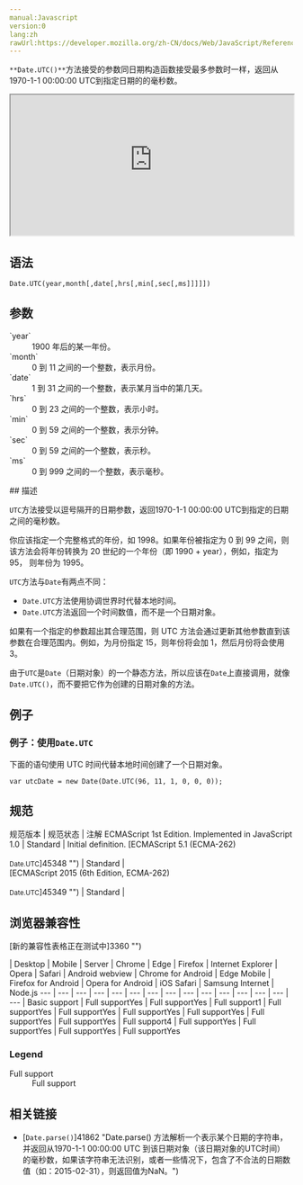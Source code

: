 ```yaml
---
manual:Javascript
version:0
lang:zh
rawUrl:https://developer.mozilla.org/zh-CN/docs/Web/JavaScript/Reference/Global_Objects/Date/UTC
---
```






`**Date.UTC()**`方法接受的参数同日期构造函数接受最多参数时一样，返回从1970-1-1 00:00:00 UTC到指定日期的的毫秒数。

<iframe src='https://interactive-examples.mdn.mozilla.net/pages/js/date-utc.html' width='100%' height='250'></iframe>

## 语法<a name="Syntax"></a>

```
Date.UTC(year,month[,date[,hrs[,min[,sec[,ms]]]]]) 
```

## 参数<a name="Parameters"></a>
<dl><dt id=''>`year`</dt><dd>1900 年后的某一年份。</dd><dt id=''>`month`</dt><dd>0 到 11 之间的一个整数，表示月份。</dd><dt id=''>`date`</dt><dd>1 到 31 之间的一个整数，表示某月当中的第几天。</dd><dt id=''>`hrs`</dt><dd>0 到 23 之间的一个整数，表示小时。</dd><dt id=''>`min`</dt><dd>0 到 59 之间的一个整数，表示分钟。</dd><dt id=''>`sec`</dt><dd>0 到 59 之间的一个整数，表示秒。</dd><dt id=''>`ms`</dt><dd>0 到 999 之间的一个整数，表示毫秒。</dd></dl>
## 描述<a name="Description"></a>


`UTC`方法接受以逗号隔开的日期参数，返回1970-1-1 00:00:00 UTC到指定的日期之间的毫秒数。



你应该指定一个完整格式的年份，如 1998。如果年份被指定为 0 到 99 之间，则该方法会将年份转换为 20 世纪的一个年份（即 1990 + year），例如，指定为 95， 则年份为 1995。



`UTC`方法与`Date`有两点不同：


* `Date.UTC`方法使用协调世界时代替本地时间。
* `Date.UTC`方法返回一个时间数值，而不是一个日期对象。


如果有一个指定的参数超出其合理范围，则 UTC 方法会通过更新其他参数直到该参数在合理范围内。例如，为月份指定 15，则年份将会加 1，然后月份将会使用 3。



由于`UTC`是`Date`（日期对象）的一个静态方法，所以应该在`Date`上直接调用，就像`Date.UTC()`，而不要把它作为创建的日期对象的方法。


## 例子<a name="Examples"></a>

### 例子：使用`Date.UTC`<a name="Example:_Using_Date.UTC"></a>


下面的语句使用 UTC 时间代替本地时间创建了一个日期对象。


```
var utcDate = new Date(Date.UTC(96, 11, 1, 0, 0, 0));
```

## 规范<a name="规范"></a>

规范版本 | 规范状态 | 注解 
ECMAScript 1st Edition. Implemented in JavaScript 1.0 | Standard | Initial definition. 
[ECMAScript 5.1 (ECMA-262)<br></br><small>Date.UTC</small>]45348 "") | Standard |  
[ECMAScript 2015 (6th Edition, ECMA-262)<br></br><small>Date.UTC</small>]45349 "") | Standard |  


## 浏览器兼容性<a name="浏览器兼容性"></a>
[新的兼容性表格正在测试中<i></i>]3360 "")

 | <abbr>Desktop<i></i></abbr> | <abbr>Mobile<i></i></abbr> | <abbr>Server<i></i></abbr> 
 | <abbr>Chrome<i></i></abbr> | <abbr>Edge<i></i></abbr> | <abbr>Firefox<i></i></abbr> | <abbr>Internet Explorer<i></i></abbr> | <abbr>Opera<i></i></abbr> | <abbr>Safari<i></i></abbr> | <abbr>Android webview<i></i></abbr> | <abbr>Chrome for Android<i></i></abbr> | <abbr>Edge Mobile<i></i></abbr> | <abbr>Firefox for Android<i></i></abbr> | <abbr>Opera for Android<i></i></abbr> | <abbr>iOS Safari<i></i></abbr> | <abbr>Samsung Internet<i></i></abbr> | <abbr>Node.js<i></i></abbr> 
 ---  |  ---  |  ---  |  ---  |  ---  |  ---  |  ---  |  ---  |  ---  |  ---  |  ---  |  ---  |  ---  |  ---  |  ---  | 
Basic support | <abbr>Full support</abbr>Yes | <abbr>Full support</abbr>Yes | <abbr>Full support</abbr>1 | <abbr>Full support</abbr>Yes | <abbr>Full support</abbr>Yes | <abbr>Full support</abbr>Yes | <abbr>Full support</abbr>Yes | <abbr>Full support</abbr>Yes | <abbr>Full support</abbr>Yes | <abbr>Full support</abbr>4 | <abbr>Full support</abbr>Yes | <abbr>Full support</abbr>Yes | <abbr>Full support</abbr>Yes | <abbr>Full support</abbr>Yes 


### Legend<a name="Legend"></a>
<dl><dt id=''><abbr>Full support</abbr></dt><dd>Full support</dd></dl>

## 相关链接<a name="See_also"></a>

* [`Date.parse()`]41862 "Date.parse() 方法解析一个表示某个日期的字符串，并返回从1970-1-1 00:00:00 UTC 到该日期对象（该日期对象的UTC时间）的毫秒数，如果该字符串无法识别，或者一些情况下，包含了不合法的日期数值（如：2015-02-31），则返回值为NaN。")



